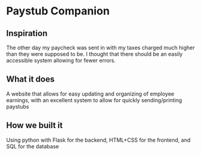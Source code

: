 # Paystub Companion
## Inspiration
The other day my paycheck was sent in with my taxes charged much higher than they were supposed to be. I thought that there should be an easily accessible system allowing for fewer errors.
## What it does
A website that allows for easy updating and organizing of employee earnings, with an excellent system to allow for quickly sending/printing paystubs
## How we built it
Using python with Flask for the backend, HTML+CSS for the frontend, and SQL for the database

